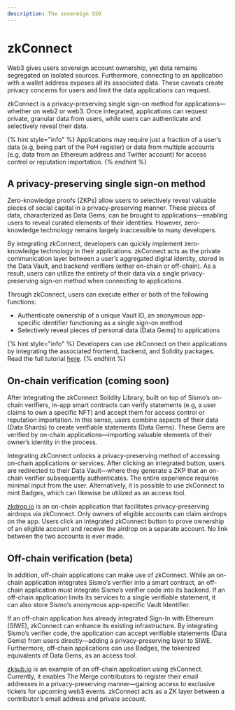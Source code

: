 ```yaml
---
description: The sovereign SSO
---
```


# zkConnect

Web3 gives users sovereign account ownership, yet data remains segregated on isolated sources. Furthermore, connecting to an application with a wallet address exposes all its associated data. These caveats create privacy concerns for users and limit the data applications can request.

zkConnect is a privacy-preserving single sign-on method for applications—whether on web2 or web3. Once integrated, applications can request private, granular data from users, while users can authenticate and selectively reveal their data.

{% hint style="info" %}
Applications may require just a fraction of a user’s data (e.g, being part of the PoH register) or data from multiple accounts (e.g, data from an Ethereum address and Twitter account) for access control or reputation importation.
{% endhint %}

## A privacy-preserving single sign-on method

Zero-knowledge proofs (ZKPs) allow users to selectively reveal valuable pieces of social capital in a privacy-preserving manner. These pieces of data, characterized as Data Gems, can be brought to applications—enabling users to reveal curated elements of their identities. However, zero-knowledge technology remains largely inaccessible to many developers.

By integrating zkConnect, developers can quickly implement zero-knowledge technology in their applications. zkConnect acts as the private communication layer between a user’s aggregated digital identity, stored in the Data Vault, and backend verifiers (either on-chain or off-chain). As a result, users can utilize the entirety of their data via a single privacy-preserving sign-on method when connecting to applications.

Through zkConnect, users can execute either or both of the following functions:

* Authenticate ownership of a unique Vault ID, an anonymous app-specific identifier functioning as a single sign-on method
* Selectively reveal pieces of personal data (Data Gems) to applications

{% hint style="info" %}
Developers can use zkConnect on their applications by integrating the associated frontend, backend, and Solidity packages. Read the full tutorial [here](../tutorials/zkconnect/zk-connect-guide.md).
{% endhint %}

## On-chain verification (coming soon)

After integrating the zkConnect Solidity Library, built on top of Sismo’s on-chain verifiers, in-app smart contracts can verify statements (e.g, a user claims to own a specific NFT) and accept them for access control or reputation importation. In this sense, users combine aspects of their data (Data Shards) to create verifiable statements (Data Gems). These Gems are verified by on-chain applications—importing valuable elements of their owner’s identity in the process.

Integrating zkConnect unlocks a privacy-preserving method of accessing on-chain applications or services. After clicking an integrated button, users are redirected to their Data Vault—where they generate a ZKP that an on-chain verifier subsequently authenticates. The entire experience requires minimal input from the user. Alternatively, it is possible to use zkConnect to mint Badges, which can likewise be utilized as an access tool.

[zkdrop.io](http://zkdrop.io/) is an on-chain application that facilitates privacy-preserving airdrops via zkConnect. Only owners of eligible accounts can claim airdrops on the app. Users click an integrated zkConnect button to prove ownership of an eligible account and receive the airdrop on a separate account. No link between the two accounts is ever made.

## Off-chain verification (beta)

In addition, off-chain applications can make use of zkConnect. While an on-chain application integrates Sismo’s verifier into a smart contract, an off-chain application must integrate Sismo’s verifier code into its backend. If an off-chain application limits its services to a single verifiable statement, it can also store Sismo’s anonymous app-specific Vault Identifier.

If an off-chain application has already integrated Sign-In with Ethereum (SIWE), zkConnect can enhance its existing infrastructure. By integrating Sismo’s verifier code, the application can accept verifiable statements (Data Gems) from users directly—adding a privacy-preserving layer to SIWE. Furthermore, off-chain applications can use Badges, the tokenized equivalents of Data Gems, as an access tool.

[zksub.io](https://www.zksub.io) is an example of an off-chain application using zkConnect. Currently, it enables The Merge contributors to register their email addresses in a privacy-preserving manner—gaining access to exclusive tickets for upcoming web3 events. zkConnect acts as a ZK layer between a contributor’s email address and private account.

